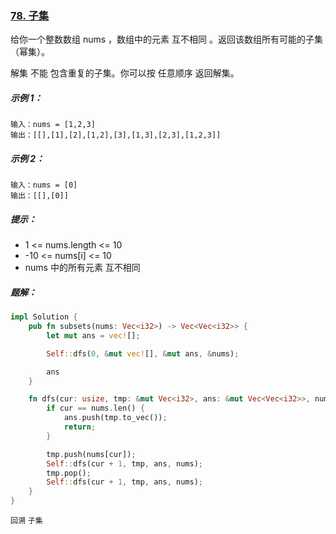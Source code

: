 ### [78. 子集](https://leetcode.cn/problems/subsets/)

给你一个整数数组 nums ，数组中的元素 互不相同 。返回该数组所有可能的子集（幂集）。

解集 不能 包含重复的子集。你可以按 任意顺序 返回解集。



##### 示例 1：
```
输入：nums = [1,2,3]
输出：[[],[1],[2],[1,2],[3],[1,3],[2,3],[1,2,3]]
```

##### 示例 2：
```
输入：nums = [0]
输出：[[],[0]]
```

##### 提示：
- 1 <= nums.length <= 10
- -10 <= nums[i] <= 10
- nums 中的所有元素 互不相同

##### 题解：
```rust
impl Solution {
    pub fn subsets(nums: Vec<i32>) -> Vec<Vec<i32>> {
        let mut ans = vec![];

        Self::dfs(0, &mut vec![], &mut ans, &nums);

        ans
    }

    fn dfs(cur: usize, tmp: &mut Vec<i32>, ans: &mut Vec<Vec<i32>>, nums: &Vec<i32>) {
        if cur == nums.len() {
            ans.push(tmp.to_vec());
            return;
        }

        tmp.push(nums[cur]);
        Self::dfs(cur + 1, tmp, ans, nums);
        tmp.pop();
        Self::dfs(cur + 1, tmp, ans, nums);
    }
}
```

`回溯` `子集`
